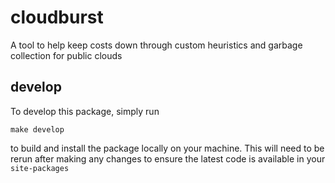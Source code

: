 # cloudburst
A tool to help keep costs down through custom heuristics and garbage collection for public clouds

## develop
To develop this package, simply run
```
make develop
```
to build and install the package locally on your machine. This will need to be rerun after making any changes to ensure the latest code is available in your `site-packages`
